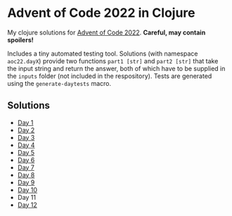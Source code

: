 # Advent of Code 2022 in Clojure

My clojure solutions for [Advent of Code 2022](https://adventofcode.com/2022/). **Careful, may contain spoilers!**

Includes a tiny automated testing tool. Solutions (with namespace `aoc22.dayX`) provide two functions `part1 [str]` and `part2 [str]` that take the input string and return the answer, both of which have to be supplied in the `inputs` folder (not included in the respository). Tests are generated using the `generate-daytests` macro.

## Solutions
- [Day 1](src/aoc22/day1.clj)
- [Day 2](src/aoc22/day2.clj)
- [Day 3](src/aoc22/day3.clj)
- [Day 4](src/aoc22/day4.clj)
- [Day 5](src/aoc22/day5.clj)
- [Day 6](src/aoc22/day6.clj)
- [Day 7](src/aoc22/day7.clj)
- [Day 8](src/aoc22/day8.clj)
- [Day 9](src/aoc22/day9.clj)
- [Day 10](src/aoc22/day10.clj)
- Day 11
- [Day 12](src/aco22/day10.clj)
